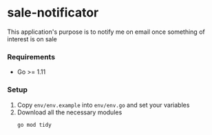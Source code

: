 # sale-notificator
This application's purpose is to notify me on email once something of interest is on sale


### Requirements
- Go >= 1.11


### Setup
1. Copy `env/env.example` into `env/env.go` and set your variables
2. Download all the necessary modules
    ```
    go mod tidy
    ```
